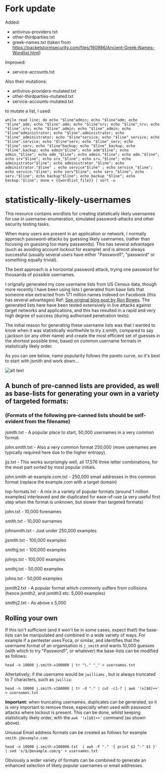 # Fork update

Added:
- antivirus-providers.txt
- other-thirdparties.txt
- greek-names.txt (taken from https://packetstormsecurity.com/files/160986/Ancient-Greek-Names-Wordlist.html)

Improved:
- service-accounts.txt

Also their mutations:
- antivirus-providers-mutated.txt
- other-thirdparties-mutated.txt
- service-accounts-mutated.txt

to mutate a list, I used:
```
while read line; do echo "$line"admin; echo "$line"adm; echo "$line"_adm; echo "$line".adm; echo "$line"srv; echo "$line"_srv; echo "$line".srv; echo "$line".admin; echo "$line"_admin; echo "$line"administrator; echo "$line".administrator; echo "$line"_administrator; echo "$line"service; echo "$line"_service; echo "$line".service; echo "$line"serv; echo "$line"_serv; echo "$line".serv; echo "$line"backup; echo "$line"_backup; echo "$line".backup; echo admin"$line"; echo adm"$line"; echo admin_"$line"; echo adm_"$line"; echo admin."$line"; echo adm."$line"; echo srv"$line"; echo srv_"$line"; echo srv."$line"; echo administrator"$line"; echo administrator_"$line"; echo administrator."$line" ; echo service"$line" ; echo service_"$line"; echo service."$line"; echo serv"$line"; echo serv_"$line"; echo serv."$line"; echo backup"$line"; echo backup_"$line"; echo backup."$line"; done < {{wordlist_file}} | sort -u
```

# statistically-likely-usernames
This resource contains wordlists for creating statistically likely usernames for use in username-enumeration, simulated password-attacks and other security testing tasks.

When many users are present in an application or network, I normally approach password-attacks by guessing likely usernames, (rather than focusing on guessing too many passwords). This has several advantages (such as avoiding account lockout for example) and is almost always successful (usually several users have either "Password1", "password" or something equally trivial).

The best approach is a horizontal password attack, trying one password for thousands of possible usernames.

I orignally generated my core username lists from US Census data, though more recently I have been using lists I generated from base lists that someone else extracted from 171 million names indexed on Facebook (this has several advantages) Ref: [See original blog post by Ron Bowes](https://blog.skullsecurity.org/2010/return-of-the-facebook-snatchers). The generated lists here have been tested extensively in live attacks against target networks and applications, and this has resulted in a rapid and very high degree of success (during authorised penetration tests).

The initial reason for generating these username lists was that I wanted to know when it was statistically worthwhile to try z.smith, compared to say j.jackson (or any other name) and create the most efficient set of guesses in the shortest possible time, based on common username formats in statistically likely order.

As you can see below, name popularity follows the pareto curve, so it's best to start with jsmith and work down...

![alt text](https://github.com/insidetrust/statistically-likely-usernames/blob/master/popular-names.JPG "Pereto curves are awesome")

## A bunch of pre-canned lists are provided, as well as base-lists for generating your own in a variety of targeted formats:

### (Formats of the following pre-canned lists should be self-evident from the filename)

jsmith.txt - A popular place to start, 50,000 usernames in a very common format.

john.smith.txt - Also a very common format 250,000 (more usernames are typically required here due to the higher entropy).

jjs.txt - This works surprisingly well, all 17,576 three letter combinations, for the most part sorted by most popular initials.

john.smith-at-example.com.txt - 250,000 email addresses in this common format (replace the example.com with a target domain)

top-formats.txt - A mix in a variety of popular formats (around 1 million examples) interleaved and de-duplicated for ease-of-use (a very useful first step when the format is unknown, but slower than targeted formats)

john.txt - 10,000 forenames

smith.txt - 10,000 surnames

johnsmith.txt - Just under 250,000 examples

jjsmith.txt - 100,000 examples

smithjj.txt - 100,000 examples

johnjs.txt - 100,000 examples

smithj.txt - 50,000 examples

johns.txt - 50,000 examples

jsmith2.txt - A popular format which commonly suffers from collisions (hence jsmith2, and jsmith3 etc. 5,000 examples)

smithj2.txt - As above x 5,000

## Rolling your own

If this isn't sufficient (and it won't be in some cases, expect that!) the base-lists can be manipulated and combined in a wide variety of ways. For example if a pentester uses Foca, or similar, and identifies that the username format of an organisation is `j_smith` and wants 10,000 guesses (with which to try "Password1", or whatever) the base-lists can be modified as follows:

`head -n 10000 j.smith-x100000 | tr "\." "_" > usernames.txt`

Altertatively; if the username would be `jwilliams` , but is always truncated to 7 characters, such as `jwillia`:

`head -n 10000 j.smith-x100000 | tr -d "." | cut -c1-7 | awk '!x[$0]++' > usernames.txt`

**Important:** when truncating usernames, duplicates can be generated, so it is very important to remove these, especially when used with password attacks where lockout is present. This can be done, whilst keeping statistically likely order, with the `awk '!x[$0]++'` command (as shown above).

Unusual Email address formats can be created as follows for example `smith-j@example.com`:

`head -n 10000 j.smith-x100000.txt  | awk -F "." '{ print $2 "-" $1 }' | sed 's/$/@example.com/g' > usernames.txt`

Obviously a wider variety of formats can be combined to generate an enhanced selection of likely popular usernames or email addresses.
